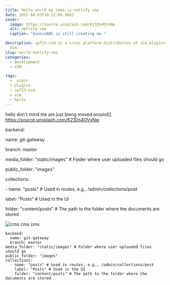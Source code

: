 ```yaml
---
title: Hello world my name is netlify cms
date: 2022-08-03T10:12:05.980Z
cover:
  image: https://source.unsplash.com/K21Dn4OVxNw
  alt: netlify cms
  caption: "bunnieABC is still creating me "

description: spf13-vim is a cross platform distribution of vim plugins and resources for
  Vim.
slug: world-netlify-cms
categories:
  - Development
  - VIM

tags:
  - .vimrc
  - plugins
  - spf13-vim
  - vim
  - hello
---
```

hello don't mind  me am just bieng moved around[] <https://source.unsplash.com/K21Dn4OVxNw>

backend:

name: git-gateway

branch: master

media_folder: "static/images" # Folder where user uploaded files should go

public_folder: "images"

collections:

\- name: "posts" # Used in routes, e.g., /admin/collections/post

label: "Posts" # Used in the UI

folder: "content/posts" # The path to the folder where the documents are stored

![cms cms cms](<https://source.unsplash.com/random> "...")

```
backend:
  name: git-gateway
  branch: master
media_folder: "static/images" # Folder where user uploaded files should go
public_folder: "images"
collections:
  - name: "posts" # Used in routes, e.g., /admin/collections/post
    label: "Posts" # Used in the UI
    folder: "content/posts" # The path to the folder where the documents are stored
```